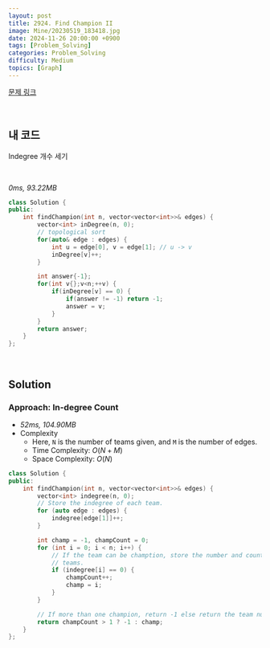 ```yaml
---
layout: post
title: 2924. Find Champion II
image: Mine/20230519_183418.jpg
date: 2024-11-26 20:00:00 +0900
tags: [Problem_Solving]
categories: Problem_Solving
difficulty: Medium
topics: [Graph]
---
```


[문제 링크](https://leetcode.com/problems/find-champion-ii/description/?envType=daily-question&envId=2024-11-26)

<br/>

## 내 코드
Indegree 개수 세기

<br/>

*0ms, 93.22MB*
```cpp
class Solution {
public:
    int findChampion(int n, vector<vector<int>>& edges) {
        vector<int> inDegree(n, 0);
        // topological sort
        for(auto& edge : edges) {
            int u = edge[0], v = edge[1]; // u -> v
            inDegree[v]++;
        }

        int answer{-1};
        for(int v{};v<n;++v) {
            if(inDegree[v] == 0) {
                if(answer != -1) return -1;
                answer = v;
            }
        }
        return answer;
    }
};
```

<br/>

## Solution

### Approach: In-degree Count
- *52ms, 104.90MB*
- Complexity
  - Here, `N` is the number of teams given, and `M` is the number of edges.
  - Time Complexity: $O(N + M)$
  - Space Complexity: $O(N)$

```cpp
class Solution {
public:
    int findChampion(int n, vector<vector<int>>& edges) {
        vector<int> indegree(n, 0);
        // Store the indegree of each team.
        for (auto edge : edges) {
            indegree[edge[1]]++;
        }

        int champ = -1, champCount = 0;
        for (int i = 0; i < n; i++) {
            // If the team can be chamption, store the number and count of such
            // teams.
            if (indegree[i] == 0) {
                champCount++;
                champ = i;
            }
        }

        // If more than one champion, return -1 else return the team number.
        return champCount > 1 ? -1 : champ;
    }
};
```

<br/>
